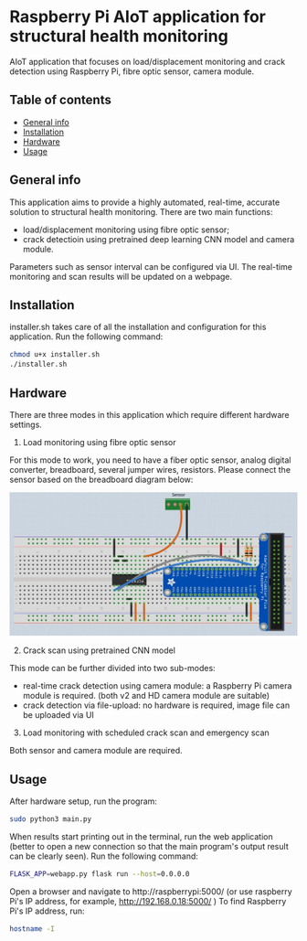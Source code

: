 # Raspberry Pi AIoT application for structural health monitoring
AIoT application that focuses on load/displacement monitoring and crack detection using Raspberry Pi, fibre optic sensor, camera module. 

## Table of contents
* [General info](#general-info)
* [Installation](#installation)
* [Hardware](#Hardware)
* [Usage](#usage)

## General info
This application aims to provide a highly automated, real-time, accurate solution to structural health monitoring.
There are two main functions: 
- load/displacement monitoring using fibre optic sensor; 
- crack detectioin using pretrained deep learning CNN model and camera module. 

Parameters such as sensor interval can be configured via UI. 
The real-time monitoring and scan results will be updated on a webpage.
	
## Installation

installer.sh takes care of all the installation and configuration for this application. Run the following command:

```bash
chmod u+x installer.sh
./installer.sh
```

## Hardware
There are three modes in this application which require different hardware settings.
1. Load monitoring using fibre optic sensor

For this mode to work, you need to have a fiber optic sensor, analog digital converter, breadboard, several jumper wires, resistors. Please connect the sensor based on the breadboard diagram below:

![Image of sensor connection](https://github.com/DINGMAN17/Raspi-IoT-SHM/blob/main/Breadboard%20final.JPG)

2. Crack scan using pretrained CNN model

This mode can be further divided into two sub-modes:
- real-time crack detection using camera module: a Raspberry Pi camera module is required. (both v2 and HD camera module are suitable)
- crack detection via file-upload: no hardware is required, image file can be uploaded via UI 

3. Load monitoring with scheduled crack scan and emergency scan

Both sensor and camera module are required. 


## Usage

After hardware setup, run the program:
```bash
sudo python3 main.py
```
When results start printing out in the terminal, run the web application (better to open a new connection so that the main program's output result can be clearly seen). 
Run the following command:
```bash
FLASK_APP=webapp.py flask run --host=0.0.0.0
```
Open a browser and navigate to http://raspberrypi:5000/ (or use raspberry Pi's IP address, for example, http://192.168.0.18:5000/ )
To find Raspberry Pi's IP address, run:
```bash
hostname -I
```
